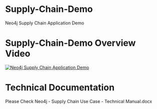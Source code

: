# Supply-Chain-Demo
Neo4j Supply Chain Application Demo

# Supply-Chain-Demo Overview Video
[![Neo4j Supply Chain Application Demo](https://github.com/neo4j-examples/supply-chain-demo/tree/main/Img/Capture_Neo4j_Supply_Chain_Demo.PNG)](https://www.youtube.com/watch?v=m_r9ta5F4G0 "Neo4j Supply Chain Application Demo")

# Technical Documentation
Please Check Neo4j - Supply Chain Use Case - Technical Manual.docx
